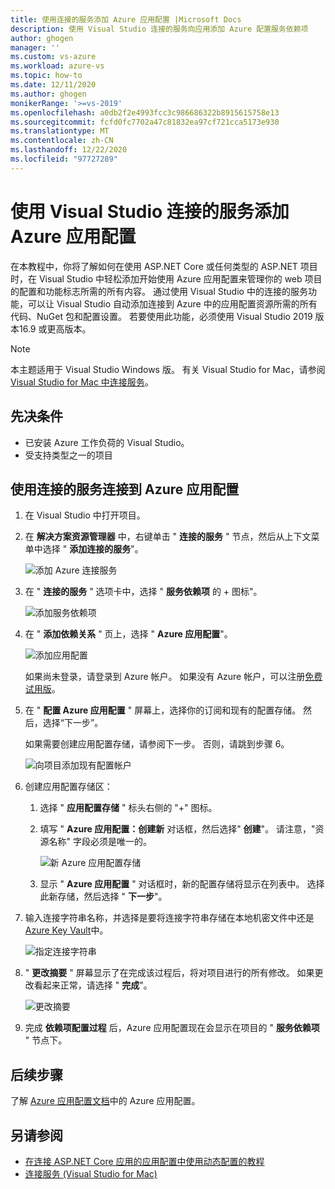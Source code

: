 ```yaml
---
title: 使用连接的服务添加 Azure 应用配置 |Microsoft Docs
description: 使用 Visual Studio 连接的服务向应用添加 Azure 配置服务依赖项
author: ghogen
manager: ''
ms.custom: vs-azure
ms.workload: azure-vs
ms.topic: how-to
ms.date: 12/11/2020
ms.author: ghogen
monikerRange: '>=vs-2019'
ms.openlocfilehash: a0db2f2e4993fcc3c986686322b8915615758e13
ms.sourcegitcommit: fcfd0fc7702a47c81832ea97cf721cca5173e930
ms.translationtype: MT
ms.contentlocale: zh-CN
ms.lasthandoff: 12/22/2020
ms.locfileid: "97727289"
---
```

# <a name="adding-azure-app-configuration-by-using-visual-studio-connected-services"></a>使用 Visual Studio 连接的服务添加 Azure 应用配置

在本教程中，你将了解如何在使用 ASP.NET Core 或任何类型的 ASP.NET 项目时，在 Visual Studio 中轻松添加开始使用 Azure 应用配置来管理你的 web 项目的配置和功能标志所需的所有内容。 通过使用 Visual Studio 中的连接的服务功能，可以让 Visual Studio 自动添加连接到 Azure 中的应用配置资源所需的所有代码、NuGet 包和配置设置。 若要使用此功能，必须使用 Visual Studio 2019 版本16.9 或更高版本。

> [!NOTE]
> 本主题适用于 Visual Studio  Windows 版。 有关 Visual Studio for Mac，请参阅 [Visual Studio for Mac 中连接服务](/visualstudio/mac/connected-services)。

## <a name="prerequisites"></a>先决条件

- 已安装 Azure 工作负荷的 Visual Studio。
- 受支持类型之一的项目

## <a name="connect-to-azure-app-configuration-using-connected-services"></a>使用连接的服务连接到 Azure 应用配置

1. 在 Visual Studio 中打开项目。

1. 在 **解决方案资源管理器** 中，右键单击 " **连接的服务** " 节点，然后从上下文菜单中选择 " **添加连接的服务**"。

    ![添加 Azure 连接服务](./media/vs-azure-tools-connected-services-storage/vs-2019/add-connected-service.png)

1. 在 " **连接的服务** " 选项卡中，选择 " **服务依赖项** 的 + 图标"。

    ![添加服务依赖项](./media/vs-azure-tools-connected-services-storage/vs-2019/connected-services-tab.png)

1. 在 " **添加依赖关系** " 页上，选择 " **Azure 应用配置**"。

    ![添加应用配置](./media/vs-azure-tools-connected-services-app-configuration/add-azure-app-configuration.png)

    如果尚未登录，请登录到 Azure 帐户。 如果没有 Azure 帐户，可以注册[免费试用版](https://azure.microsoft.com/free/dotnet)。

1. 在 " **配置 Azure 应用配置** " 屏幕上，选择你的订阅和现有的配置存储。 然后，选择“下一步”。

    如果需要创建应用配置存储，请参阅下一步。 否则，请跳到步骤 6。

    ![向项目添加现有配置帐户](./media/vs-azure-tools-connected-services-app-configuration/select-config-store.png)

1. 创建应用配置存储区：

   1. 选择 " **应用配置存储** " 标头右侧的 "+" 图标。 

   1. 填写 " **Azure 应用配置：创建新** 对话框，然后选择" **创建**"。 请注意，"资源名称" 字段必须是唯一的。 

       ![新 Azure 应用配置存储](./media/vs-azure-tools-connected-services-app-configuration/create-new-config-store.png)

   1. 显示 " **Azure 应用配置** " 对话框时，新的配置存储将显示在列表中。 选择此新存储，然后选择 " **下一步**"。

1. 输入连接字符串名称，并选择是要将连接字符串存储在本地机密文件中还是 [Azure Key Vault](/azure/key-vault)中。

   ![指定连接字符串](./media/vs-azure-tools-connected-services-app-configuration/connection-string-app-config.png)

1. " **更改摘要** " 屏幕显示了在完成该过程后，将对项目进行的所有修改。 如果更改看起来正常，请选择 " **完成**"。

   ![更改摘要](./media/vs-azure-tools-connected-services-app-configuration/summary-of-changes-app-config.png)

1. 完成 **依赖项配置过程** 后，Azure 应用配置现在会显示在项目的 " **服务依赖项** " 节点下。

## <a name="next-steps"></a>后续步骤

了解 [Azure 应用配置文档](/azure/azure-app-configuration/overview)中的 Azure 应用配置。

## <a name="see-also"></a>另请参阅

- [在连接 ASP.NET Core 应用的应用配置中使用动态配置的教程](/azure/azure-app-configuration/enable-dynamic-configuration-aspnet-core)
- [连接服务 (Visual Studio for Mac)](/visualstudio/mac/connected-services)